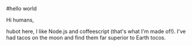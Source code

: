 #hello world

Hi humans,

hubot here, I like Node.js and coffeescript (that's what I'm made of!).
I've had tacos on the moon and find them far superior to Earth tocos.
